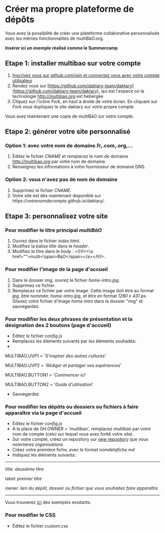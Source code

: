 # Créer ma propre plateforme de dépôts

Vous avez la possibilité de créer une plateforme collaborative personnalisée avec les mêmes fonctionnalités de multiBàO.org.

**Insérer ici un exemple réalisé comme le Summercamp**

## Etape 1: installer multibao sur votre compte

1. [Inscrivez vous sur github.com/join et connectez vous avec votre compte utilisateur](http://multibao.org/#multibao/documentation/blob/master/fiches/creer_compte.md)
2. Rendez vous sur [https://github.com/daktary-team/daktary](https://github.com/daktary-team/daktary), qui est l'espace où la technologie http://multibao.org est hebergée
3. Cliquez sur l'icône *Fork*, en haut à droite de votre écran. En cliquant sur *Fork* vous dupliquez le site daktary sur votre propre compte.

Vous avez maintenant une copie de multiBàO sur votre compte.

## Etape 2: générer votre site personnalisé

### Option 1: avec votre nom de domaine.fr,.com,.org,...

1. Éditez le fichier *CNAME* et remplacez le nom de domaine http://multibao.org par votre nom de domaine.
2. Renseignez les informations à votre fournisseur de domaine DNS.

### Option 2: vous n'avez pas de nom de domaine

1. Supprimez le fichier *CNAME*.
2. Votre site est dès maintenant disponible sur https://*votrenomdecompte*.github.io/daktary/. 

## Etape 3: personnalisez votre site

### Pour modifier le titre principal *multiBàO*

1. Ouvrez dans le fichier *index.html*.
2. Modifiez la balise *title* dans le *header*.
3. Modifiez le titre dans le *body* : \<\h1>\<\a href="">multi\<\span>BàO\<\/span>\<\/a>\<\/h1>.

### Pour modifier l'image de la page d'accueil

1. Dans le dossier *img*, ouvrez le fichier *home-intro.jpg*. 
2. Supprimez ce fichier. 
3. Remplacez ce fichier par votre image. Cette image doit être au format *jpg*, être nommée: *home-intro.jpg*, et être en format *1280 x 431 px*. Glissez votre fichier d'image *home intro* dans le dossier "img" et sauvegardez. 

### Pour modifier les deux phrases de présentation et la désignation des 2 boutons (page d'accueil)

* Éditez le fichier *config.js*
* Remplacez les éléments suivants par les éléments souhaités:
* 
MULTIBAO.UVP1 = '*S\'inspirer des autres cultures*'

MULTIBAO.UVP2 = '*Rédiger et partager vos expériences*'

MULTIBAO.BUTTON1 = '*Commencer ici*'

MULTIBAO.BUTTON2 = '*Guide d\'utilisation*'

* Sauvegardez

### Pour modifier les dépôts ou dossiers ou fichiers à faire apparaître via la page d'accueil

* Éditez le fichier *config.js*
* A la place de GH.OWNER = '*multibao*', remplacez *multibao* par votre nom de compte (celui sur lequel vous avez forké votre site).
* Sur votre compte, créez un repository sur [new repository](https://github.com/repositories/new) que vous nommerez *organisations*
* Créez votre première fiche, avec le format *nomdelafiche.md*
* Indiquez les éléments suivants:

---

title: *deuxième titre*

label: *premier titre*

owner: *lien du dépôt, dossier ou fichier que vous souhaitez faire apparaître*

---

Vous trouverez [ici](https://github.com/multibao/organisations) des exemples existants.

### Pour modifier le CSS

* Éditez le fichier *custom.css*













